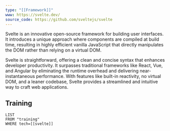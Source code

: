 ```yaml
---
type: "[[Framework]]"
www: https://svelte.dev/
source_code: https://github.com/sveltejs/svelte
---
```


Svelte is an innovative open-source framework for building user interfaces. It introduces a unique approach where components are compiled at build time, resulting in highly efficient vanilla JavaScript that directly manipulates the DOM rather than relying on a virtual DOM.

Svelte is straightforward, offering a clean and concise syntax that enhances developer productivity. It surpasses traditional frameworks like React, Vue, and Angular by eliminating the runtime overhead and delivering near-instantaneous performance. With features like built-in reactivity, no virtual DOM, and a leaner codebase, Svelte provides a streamlined and intuitive way to craft web applications.

## Training
```dataview
LIST 
FROM "training"
WHERE tech=[[svelte]]
```